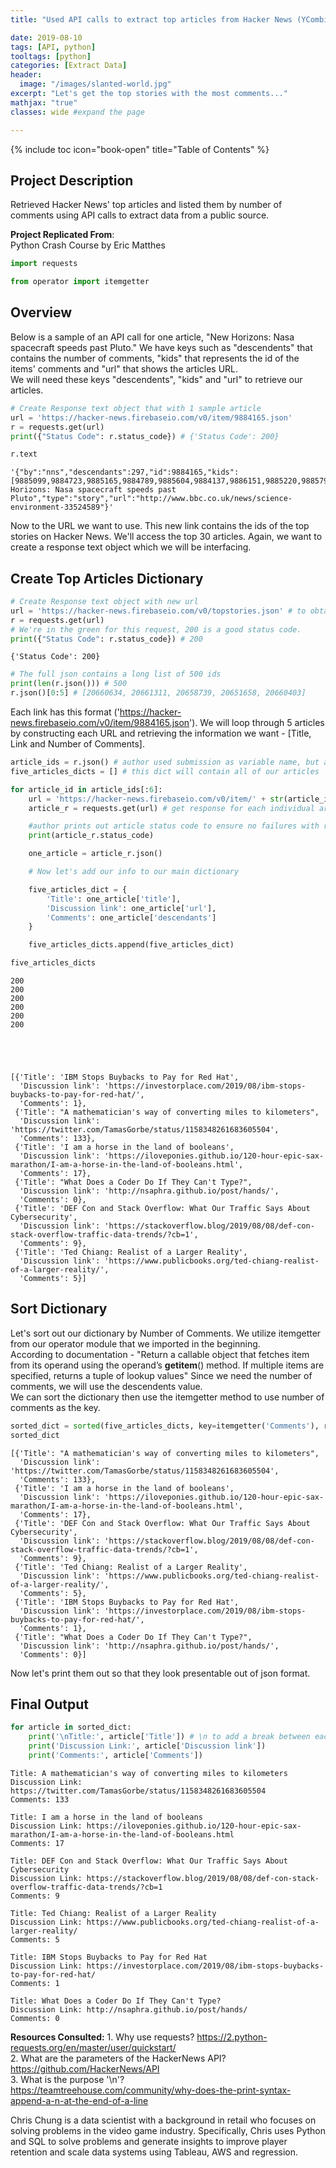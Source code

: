 ```yaml
---
title: "Used API calls to extract top articles from Hacker News (YCombinator)"

date: 2019-08-10
tags: [API, python]
tooltags: [python]
categories: [Extract Data]
header:
  image: "/images/slanted-world.jpg"
excerpt: "Let's get the top stories with the most comments..."
mathjax: "true"
classes: wide #expand the page

---
```


{% include toc icon="book-open" title="Table of Contents" %}<br/>


## Project Description
Retrieved Hacker News' top articles and listed them by number of comments using API calls to extract data from a public source.

**Project Replicated From**:<br/>
Python Crash Course by Eric Matthes<br/>

```python
import requests

from operator import itemgetter
```

## Overview

Below is a sample of an API call for one article, "New Horizons: Nasa spacecraft speeds past Pluto." We have keys such as "descendents" that contains the number of comments, "kids" that represents the id of the items' comments and "url" that shows the articles URL.<br>
We will need these keys "descendents", "kids" and "url" to retrieve our articles.


```python
# Create Response text object that with 1 sample article
url = 'https://hacker-news.firebaseio.com/v0/item/9884165.json'
r = requests.get(url)
print({"Status Code": r.status_code}) # {'Status Code': 200}

r.text
```




    '{"by":"nns","descendants":297,"id":9884165,"kids":[9885099,9884723,9885165,9884789,9885604,9884137,9886151,9885220,9885790,9884661,9885844,9885029,9884817,9887342,9884545,9884372,9884499,9884881,9884109,9886496,9884342,9887832,9885023,9884334,9884707,9887008,9885348,9885131,9887539,9885880,9884196,9884640,9886534,9885152],"score":558,"time":1436875181,"title":"New Horizons: Nasa spacecraft speeds past Pluto","type":"story","url":"http://www.bbc.co.uk/news/science-environment-33524589"}'



Now to the URL we want to use. This new link contains the ids of the top stories on Hacker News. We'll access the top 30 articles. Again, we want to create a response text object which we will be interfacing.

## Create Top Articles Dictionary


```python
# Create Response text object with new url
url = 'https://hacker-news.firebaseio.com/v0/topstories.json' # to obtain list of top story ids
r = requests.get(url)
# We're in the green for this request, 200 is a good status code.
print({"Status Code": r.status_code}) # 200
```

    {'Status Code': 200}



```python
# The full json contains a long list of 500 ids
print(len(r.json())) # 500
r.json()[0:5] # [20660634, 20661311, 20658739, 20651658, 20660403]
```

Each link has this format ('https://hacker-news.firebaseio.com/v0/item/9884165.json').
We will loop through 5 articles by constructing each URL and retrieving the information we want - [Title, Link and Number of Comments].


```python
article_ids = r.json() # author used submission as variable name, but articles made more sense to me
five_articles_dicts = [] # this dict will contain all of our articles

for article_id in article_ids[:6]:
    url = 'https://hacker-news.firebaseio.com/v0/item/' + str(article_id) + '.json' # plug in looped id
    article_r = requests.get(url) # get response for each individual article

    #author prints out article status code to ensure no failures with requests
    print(article_r.status_code)

    one_article = article_r.json()

    # Now let's add our info to our main dictionary

    five_articles_dict = {
        'Title': one_article['title'],
        'Discussion link': one_article['url'],
        'Comments': one_article['descendants']
    }

    five_articles_dicts.append(five_articles_dict)

five_articles_dicts
```

    200
    200
    200
    200
    200
    200





    [{'Title': 'IBM Stops Buybacks to Pay for Red Hat',
      'Discussion link': 'https://investorplace.com/2019/08/ibm-stops-buybacks-to-pay-for-red-hat/',
      'Comments': 1},
     {'Title': "A mathematician's way of converting miles to kilometers",
      'Discussion link': 'https://twitter.com/TamasGorbe/status/1158348261683605504',
      'Comments': 133},
     {'Title': 'I am a horse in the land of booleans',
      'Discussion link': 'https://iloveponies.github.io/120-hour-epic-sax-marathon/I-am-a-horse-in-the-land-of-booleans.html',
      'Comments': 17},
     {'Title': "What Does a Coder Do If They Can't Type?",
      'Discussion link': 'http://nsaphra.github.io/post/hands/',
      'Comments': 0},
     {'Title': 'DEF Con and Stack Overflow: What Our Traffic Says About Cybersecurity',
      'Discussion link': 'https://stackoverflow.blog/2019/08/08/def-con-stack-overflow-traffic-data-trends/?cb=1',
      'Comments': 9},
     {'Title': 'Ted Chiang: Realist of a Larger Reality',
      'Discussion link': 'https://www.publicbooks.org/ted-chiang-realist-of-a-larger-reality/',
      'Comments': 5}]



## Sort Dictionary

Let's sort out our dictionary by Number of Comments. We utilize itemgetter from our operator module that we imported in the beginning.  <br>
According to documentation - "Return a callable object that fetches item from its operand using the operand’s __getitem__() method. If multiple items are specified, returns a tuple of lookup values" Since we need the number of comments, we will use the descendents value. <br>
We can sort the dictionary then use the itemgetter method to use number of comments as the key.


```python
sorted_dict = sorted(five_articles_dicts, key=itemgetter('Comments'), reverse=True) #'True' for highest to lowest
sorted_dict
```




    [{'Title': "A mathematician's way of converting miles to kilometers",
      'Discussion link': 'https://twitter.com/TamasGorbe/status/1158348261683605504',
      'Comments': 133},
     {'Title': 'I am a horse in the land of booleans',
      'Discussion link': 'https://iloveponies.github.io/120-hour-epic-sax-marathon/I-am-a-horse-in-the-land-of-booleans.html',
      'Comments': 17},
     {'Title': 'DEF Con and Stack Overflow: What Our Traffic Says About Cybersecurity',
      'Discussion link': 'https://stackoverflow.blog/2019/08/08/def-con-stack-overflow-traffic-data-trends/?cb=1',
      'Comments': 9},
     {'Title': 'Ted Chiang: Realist of a Larger Reality',
      'Discussion link': 'https://www.publicbooks.org/ted-chiang-realist-of-a-larger-reality/',
      'Comments': 5},
     {'Title': 'IBM Stops Buybacks to Pay for Red Hat',
      'Discussion link': 'https://investorplace.com/2019/08/ibm-stops-buybacks-to-pay-for-red-hat/',
      'Comments': 1},
     {'Title': "What Does a Coder Do If They Can't Type?",
      'Discussion link': 'http://nsaphra.github.io/post/hands/',
      'Comments': 0}]



Now let's print them out so that they look presentable out of json format.

## Final Output


```python
for article in sorted_dict:
    print('\nTitle:', article['Title']) # \n to add a break between each article's info
    print('Discussion Link:', article['Discussion link'])
    print('Comments:', article['Comments'])
```


    Title: A mathematician's way of converting miles to kilometers
    Discussion Link: https://twitter.com/TamasGorbe/status/1158348261683605504
    Comments: 133

    Title: I am a horse in the land of booleans
    Discussion Link: https://iloveponies.github.io/120-hour-epic-sax-marathon/I-am-a-horse-in-the-land-of-booleans.html
    Comments: 17

    Title: DEF Con and Stack Overflow: What Our Traffic Says About Cybersecurity
    Discussion Link: https://stackoverflow.blog/2019/08/08/def-con-stack-overflow-traffic-data-trends/?cb=1
    Comments: 9

    Title: Ted Chiang: Realist of a Larger Reality
    Discussion Link: https://www.publicbooks.org/ted-chiang-realist-of-a-larger-reality/
    Comments: 5

    Title: IBM Stops Buybacks to Pay for Red Hat
    Discussion Link: https://investorplace.com/2019/08/ibm-stops-buybacks-to-pay-for-red-hat/
    Comments: 1

    Title: What Does a Coder Do If They Can't Type?
    Discussion Link: http://nsaphra.github.io/post/hands/
    Comments: 0

**Resources Consulted:**
    1. Why use requests? <https://2.python-requests.org/en/master/user/quickstart/><br>
    2. What are the parameters of the HackerNews API? <br> <https://github.com/HackerNews/API><br>
    3. What is the purpose '\n'?<br> <https://teamtreehouse.com/community/why-does-the-print-syntax-append-a-n-at-the-end-of-a-line>

Chris Chung is a data scientist with a background in retail who focuses on solving problems in the video game industry. Specifically, Chris uses Python and SQL to solve problems and generate insights to improve player retention and scale data systems using Tableau, AWS and regression.
